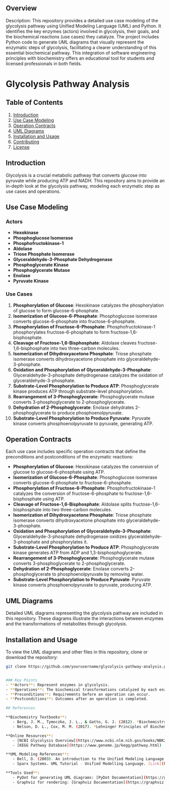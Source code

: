 
## Overview

Description:
This repository provides a detailed use case modeling of the glycolysis pathway using Unified Modeling Language (UML) and Python. It identifies the key enzymes (actors) involved in glycolysis, their goals, and the biochemical reactions (use cases) they catalyze. The project includes Python code to generate UML diagrams that visually represent the enzymatic steps of glycolysis, facilitating a clearer understanding of this essential biochemical pathway. This integration of software engineering principles with biochemistry offers an educational tool for students and licensed professionals in both fields.
# Glycolysis Pathway Analysis

## Table of Contents

1. [Introduction](#introduction)
2. [Use Case Modeling](#use-case-modeling)
3. [Operation Contracts](#operation-contracts)
4. [UML Diagrams](#uml-diagrams)
5. [Installation and Usage](#installation-and-usage)
6. [Contributing](#contributing)
7. [License](#license)

## Introduction

Glycolysis is a crucial metabolic pathway that converts glucose into pyruvate while producing ATP and NADH. This repository aims to provide an in-depth look at the glycolysis pathway, modeling each enzymatic step as use cases and operations.

## Use Case Modeling

### Actors

- **Hexokinase**
- **Phosphoglucose Isomerase**
- **Phosphofructokinase-1**
- **Aldolase**
- **Triose Phosphate Isomerase**
- **Glyceraldehyde-3-Phosphate Dehydrogenase**
- **Phosphoglycerate Kinase**
- **Phosphoglycerate Mutase**
- **Enolase**
- **Pyruvate Kinase**

### Use Cases

1. **Phosphorylation of Glucose**: Hexokinase catalyzes the phosphorylation of glucose to form glucose-6-phosphate.
2. **Isomerization of Glucose-6-Phosphate**: Phosphoglucose isomerase converts glucose-6-phosphate into fructose-6-phosphate.
3. **Phosphorylation of Fructose-6-Phosphate**: Phosphofructokinase-1 phosphorylates fructose-6-phosphate to form fructose-1,6-bisphosphate.
4. **Cleavage of Fructose-1,6-Bisphosphate**: Aldolase cleaves fructose-1,6-bisphosphate into two three-carbon molecules.
5. **Isomerization of Dihydroxyacetone Phosphate**: Triose phosphate isomerase converts dihydroxyacetone phosphate into glyceraldehyde-3-phosphate.
6. **Oxidation and Phosphorylation of Glyceraldehyde-3-Phosphate**: Glyceraldehyde-3-phosphate dehydrogenase catalyzes the oxidation of glyceraldehyde-3-phosphate.
7. **Substrate-Level Phosphorylation to Produce ATP**: Phosphoglycerate kinase produces ATP through substrate-level phosphorylation.
8. **Rearrangement of 3-Phosphoglycerate**: Phosphoglycerate mutase converts 3-phosphoglycerate to 2-phosphoglycerate.
9. **Dehydration of 2-Phosphoglycerate**: Enolase dehydrates 2-phosphoglycerate to produce phosphoenolpyruvate.
10. **Substrate-Level Phosphorylation to Produce Pyruvate**: Pyruvate kinase converts phosphoenolpyruvate to pyruvate, generating ATP.

## Operation Contracts

Each use case includes specific operation contracts that define the preconditions and postconditions of the enzymatic reactions:

- **Phosphorylation of Glucose**: Hexokinase catalyzes the conversion of glucose to glucose-6-phosphate using ATP.
- **Isomerization of Glucose-6-Phosphate**: Phosphoglucose isomerase converts glucose-6-phosphate to fructose-6-phosphate.
- **Phosphorylation of Fructose-6-Phosphate**: Phosphofructokinase-1 catalyzes the conversion of fructose-6-phosphate to fructose-1,6-bisphosphate using ATP.
- **Cleavage of Fructose-1,6-Bisphosphate**: Aldolase splits fructose-1,6-bisphosphate into two three-carbon molecules.
- **Isomerization of Dihydroxyacetone Phosphate**: Triose phosphate isomerase converts dihydroxyacetone phosphate into glyceraldehyde-3-phosphate.
- **Oxidation and Phosphorylation of Glyceraldehyde-3-Phosphate**: Glyceraldehyde-3-phosphate dehydrogenase oxidizes glyceraldehyde-3-phosphate and phosphorylates it.
- **Substrate-Level Phosphorylation to Produce ATP**: Phosphoglycerate kinase generates ATP from ADP and 1,3-bisphosphoglycerate.
- **Rearrangement of 3-Phosphoglycerate**: Phosphoglycerate mutase converts 3-phosphoglycerate to 2-phosphoglycerate.
- **Dehydration of 2-Phosphoglycerate**: Enolase converts 2-phosphoglycerate to phosphoenolpyruvate by removing water.
- **Substrate-Level Phosphorylation to Produce Pyruvate**: Pyruvate kinase converts phosphoenolpyruvate to pyruvate, producing ATP.

## UML Diagrams

Detailed UML diagrams representing the glycolysis pathway are included in this repository. These diagrams illustrate the interactions between enzymes and the transformations of metabolites through glycolysis.

## Installation and Usage

To view the UML diagrams and other files in this repository, clone or download the repository:

```bash
git clone https://github.com/yourusername/glycolysis-pathway-analysis.git


### Key Points
- **Actors**: Represent enzymes in glycolysis.
- **Operations**: The biochemical transformations catalyzed by each enzyme.
- **Preconditions**: Requirements before an operation can occur.
- **Postconditions**: Outcomes after an operation is completed.

## References

**Biochemistry Textbooks**:
   - Berg, J. M., Tymoczko, J. L., & Gatto, G. J. (2012). *Biochemistry* (7th ed.). W.H. Freeman and Company.
   - Nelson, D. L., Cox, M. M. (2017). *Lehninger Principles of Biochemistry* (7th ed.). W.H. Freeman and Company.

**Online Resources**:
   - [NCBI Glycolysis Overview](https://www.ncbi.nlm.nih.gov/books/NBK2264/)
   - [KEGG Pathway Database](https://www.genome.jp/kegg/pathway.html)

**UML Modeling References**:
   - Bell, D. (2003). An introduction to the Unified Modeling Language. IBM DeveloperWorks. [Link](https://www.ibm.com/developerworks/rational/library/content/RationalEdge/jul2003/edge2/)
   - Sparx Systems. UML Tutorial - Unified Modelling Language. [Link](https://www.sparxsystems.com/resources/uml2/index.html)

**Tools Used**:
   - PyDot for generating UML diagrams: [PyDot Documentation](https://github.com/pydot/pydot)
   - Graphviz for rendering: [Graphviz Documentation](https://graphviz.gitlab.io/documentation/)

